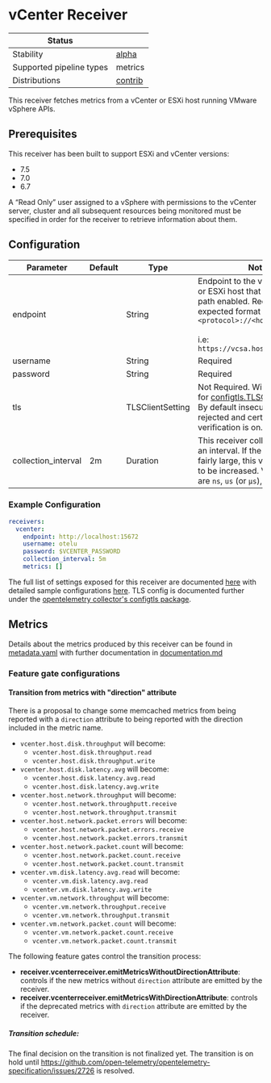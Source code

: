 # vCenter Receiver

| Status                   |           |
| ------------------------ |-----------|
| Stability                | [alpha]   |
| Supported pipeline types | metrics   |
| Distributions            | [contrib] |

This receiver fetches metrics from a vCenter or ESXi host running VMware vSphere APIs.

## Prerequisites

This receiver has been built to support ESXi and vCenter versions:

- 7.5
- 7.0
- 6.7

A “Read Only” user assigned to a vSphere with permissions to the vCenter server, cluster and all subsequent resources being monitored must be specified in order for the receiver to retrieve information about them.

## Configuration


| Parameter           | Default | Type             | Notes                                                                                                                                                                                                                                           |
| ------------------- | ------- | ---------------- | ----------------------------------------------------------------------------------------------------------------------------------------------------------------------------------------------------------------------------------------------- |
| endpoint            |         | String           | Endpoint to the vCenter Server or ESXi host that has the sdk path enabled. Required. The expected format is `<protocol>://<hostname>` <br><br> i.e: `https://vcsa.hostname.localnet`                                                            |
| username            |         | String           | Required                                                                                                                                                                                                                                        |
| password            |         | String           | Required                                                                                                                                                                                                                                        |
| tls                 |         | TLSClientSetting | Not Required. Will use defaults for [configtls.TLSClientSetting](https://github.com/open-telemetry/opentelemetry-collector/blob/main/config/configtls/README.md). By default insecure settings are rejected and certificate verification is on. |
| collection_interval | 2m      | Duration         | This receiver collects metrics on an interval. If the vCenter is fairly large, this value may need to be increased. Valid time units are `ns`, `us` (or `µs`), `ms`, `s`, `m`, `h`                                                              |

### Example Configuration

```yaml
receivers:
  vcenter:
    endpoint: http://localhost:15672
    username: otelu
    password: $VCENTER_PASSWORD
    collection_interval: 5m
    metrics: []
```

The full list of settings exposed for this receiver are documented [here](./config.go) with detailed sample configurations [here](./testdata/config.yaml). TLS config is documented further under the [opentelemetry collector's configtls package](https://github.com/open-telemetry/opentelemetry-collector/blob/main/config/configtls/README.md).

## Metrics

Details about the metrics produced by this receiver can be found in [metadata.yaml](./metadata.yaml) with further documentation in [documentation.md](./documentation.md)

### Feature gate configurations

#### Transition from metrics with "direction" attribute

There is a proposal to change some memcached metrics from being reported with a `direction` attribute to being
reported with the direction included in the metric name.

- `vcenter.host.disk.throughput` will become:
  - `vcenter.host.disk.throughput.read`
  - `vcenter.host.disk.throughput.write`
- `vcenter.host.disk.latency.avg` will become:
  - `vcenter.host.disk.latency.avg.read`
  - `vcenter.host.disk.latency.avg.write`
- `vcenter.host.network.throughput` will become:
  - `vcenter.host.network.throughputt.receive`
  - `vcenter.host.network.throughput.transmit`
- `vcenter.host.network.packet.errors` will become:
  - `vcenter.host.network.packet.errors.receive`
  - `vcenter.host.network.packet.errors.transmit`
- `vcenter.host.network.packet.count` will become:
  - `vcenter.host.network.packet.count.receive`
  - `vcenter.host.network.packet.count.transmit`
- `vcenter.vm.disk.latency.avg.read` will become:
  - `vcenter.vm.disk.latency.avg.read`
  - `vcenter.vm.disk.latency.avg.write`
- `vcenter.vm.network.throughput` will become:
  - `vcenter.vm.network.throughput.receive`
  - `vcenter.vm.network.throughput.transmit`
- `vcenter.vm.network.packet.count` will become:
  - `vcenter.vm.network.packet.count.receive`
  - `vcenter.vm.network.packet.count.transmit`

The following feature gates control the transition process:

- **receiver.vcenterreceiver.emitMetricsWithoutDirectionAttribute**: controls if the new metrics without
  `direction` attribute are emitted by the receiver.
- **receiver.vcenterreceiver.emitMetricsWithDirectionAttribute**: controls if the deprecated metrics with 
  `direction`
  attribute are emitted by the receiver.

##### Transition schedule:

The final decision on the transition is not finalized yet. The transition is on hold until
https://github.com/open-telemetry/opentelemetry-specification/issues/2726 is resolved.

[alpha]: https://github.com/open-telemetry/opentelemetry-collector#alpha
[contrib]: https://github.com/open-telemetry/opentelemetry-collector-releases/tree/main/distributions/otelcol-contrib
